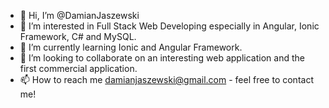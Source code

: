 - 👋 Hi, I’m @DamianJaszewski
- 👀 I’m interested in Full Stack Web Developing especially in Angular, Ionic Framework, C# and MySQL.
- 🌱 I’m currently learning Ionic and Angular Framework.
- 💞️ I’m looking to collaborate on an interesting web application and the first commercial application.
- 📫 How to reach me damianjaszewski@gmail.com - feel free to contact me!

<!---
DamianJaszewski/DamianJaszewski is a ✨ special ✨ repository because its `README.md` (this file) appears on your GitHub profile.
You can click the Preview link to take a look at your changes.
--->
